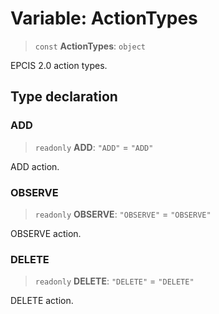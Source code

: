 # Variable: ActionTypes

> `const` **ActionTypes**: `object`

EPCIS 2.0 action types.

## Type declaration

### ADD

> `readonly` **ADD**: `"ADD"` = `"ADD"`

ADD action.

### OBSERVE

> `readonly` **OBSERVE**: `"OBSERVE"` = `"OBSERVE"`

OBSERVE action.

### DELETE

> `readonly` **DELETE**: `"DELETE"` = `"DELETE"`

DELETE action.
